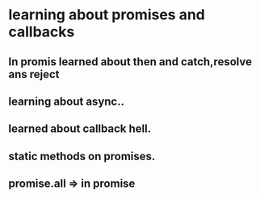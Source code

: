 # learning about promises and callbacks

## In promis learned about then and catch,resolve ans reject

## learning about async..

## learned about callback hell.

## static methods on promises.

## promise.all => in promise

